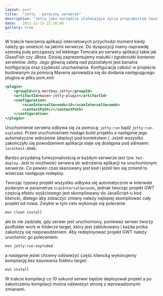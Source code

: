 ```yaml
---
layout: post
title:  "Jetty - poręczny serwerek"
description: "Jetty jako narzędzie ułatwiające życie programistom Java"
date:   2011-12-15 22:16:00
gallery: true
---
```

W trakcie tworzenia aplikacji internetowych przychodzi moment kiedy należy go umieścić na jakimś serwerze. Do dyspozycji mamy naprawdę szeroką pulę począwszy od lekkiego Tomcata po serwery aplikacji takie jak GlassFish czy JBoss.
Dzisiaj zaprezentujemy malutki i zgrabniutki kontener serwletów Jetty. Jego główną zaletą nad pozostałymi jest banalna konfiguracja oraz szybkość uruchamiania.
Konfiguracja całości w projekcie budowanym za pomocą Mavena sprowadza się do dodania następującego plugina w pliku pom.xml:

```xml
<plugin>
	<groupId>org.mortbay.jetty</groupId>
	<artifactId>maven-jetty-plugin</artifactId>
	<configuration>
		<scanIntervalSeconds>10</scanIntervalSeconds>
		<contextPath>/</contextPath>
	</configuration>
</plugin>
```

Uruchomienie serwera odbywa się za pomocą: ```jetty:run``` bądź ```jetty:run-exploded```. Przed uruchomieniem nastąpi build projektu a następnie jego automatyczne wdrożenie (deploy) pod kontekstem /. Jeżeli wszystko zakończyło się powodzeniem aplikacja staje się dostępna pod adresem: ```localhost:8080```.

Bardzo przydatną funkcjonalnością w każdym serwerze jest tzw. ```hot-deploy```. Jest to możliwość serwera do wdrożenia aplikacji na uruchomionym serwerze. Co pewien czas skanowany jest kod i jeżeli ten się zmienił to wówczas następuje redeploy.

Tworząc typowy projekt wszystko odbywa się automatycznie w interwale podanym w parametrze ```scanIntervalSeconds```, jednak tworząc projekt GWT częścią efektu wyjściowego jest skompilowany do JavaScript-u kod kliencki, dlatego aby zobaczyć zmiany należy najlepiej skompilować cały projekt od nowa. Zwykle w tym celu wykonuje się polecenie

```bash
mvn clean install
```

ale to nie zadziała, gdy serwer jest uruchomiony, ponieważ serwer tworzy podfolder work w folderze target, który jest zablokowany i każda próba zakończy się niepowodzeniem.
Aby redeployować projekt GWT należy uruchomić go poleceniem:

```bash
mvn jetty:run-exploded
```

a następnie jeżeli chcemy odświeżyć część kliencką wykonujemy kompilację bez kasowania folderu target:

```bash
mvn install
```

W trakcie kompilacji co 10 sekund serwer będzie deployował projekt a po zakończeniu kompilacji można odświeżyć stronę z wprowadzonymi zmianami.